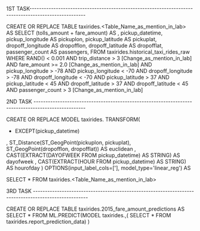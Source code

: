 1ST TASK-----------------------------------------------------------------------------------------------------
 
CREATE OR REPLACE TABLE
taxirides.<Table_Name_as_mention_in_lab> AS
SELECT
(tolls_amount + fare_amount) AS <Fare Amount_as_mention_in_lab>,
pickup_datetime,
pickup_longitude AS pickuplon,
pickup_latitude AS pickuplat,
dropoff_longitude AS dropofflon,
dropoff_latitude AS dropofflat,
passenger_count AS passengers,
FROM
taxirides.historical_taxi_rides_raw
WHERE
RAND() < 0.001
AND trip_distance > 3          [Change_as_mention_in_lab]
AND fare_amount >= 2.0     [Change_as_mention_in_lab]
AND pickup_longitude > -78
AND pickup_longitude < -70
AND dropoff_longitude > -78
AND dropoff_longitude < -70
AND pickup_latitude > 37
AND pickup_latitude < 45
AND dropoff_latitude > 37
AND dropoff_latitude < 45
AND passenger_count > 3    [Change_as_mention_in_lab]
 
 
2ND TASK ---------------------------------------------------------------------------------------------------
 
CREATE OR REPLACE MODEL taxirides.<Model Name_as_mention_in_lab>
TRANSFORM(
* EXCEPT(pickup_datetime)
 
, ST_Distance(ST_GeogPoint(pickuplon, pickuplat), ST_GeogPoint(dropofflon, dropofflat)) AS euclidean
, CAST(EXTRACT(DAYOFWEEK FROM pickup_datetime) AS STRING) AS dayofweek
, CAST(EXTRACT(HOUR FROM pickup_datetime) AS STRING) AS hourofday
)
OPTIONS(input_label_cols=[<Fare Amount_as_mention_in_lab>'], model_type='linear_reg')
AS
 
SELECT * FROM taxirides.<Table_Name_as_mention_in_lab>
 
3RD TASK -----------------------------------------------------------------------------------------------------
 
CREATE OR REPLACE TABLE taxirides.2015_fare_amount_predictions
AS
SELECT * FROM ML.PREDICT(MODEL taxirides.<Model Name_as_mention_in_lab>,(
SELECT * FROM taxirides.report_prediction_data)
)